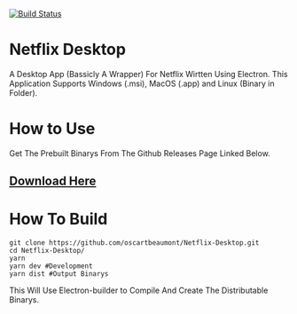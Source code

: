 [![Build Status](https://travis-ci.org/oscartbeaumont/Netflix-Desktop.svg?branch=master)](https://travis-ci.org/oscartbeaumont/Netflix-Desktop)
# Netflix Desktop
A Desktop App (Bassicly A Wrapper) For Netflix Wirtten Using Electron. This Application Supports Windows (.msi), MacOS (.app) and Linux (Binary in Folder).

# How to Use
Get The Prebuilt Binarys From The Github Releases Page Linked Below.
## [Download Here](https://github.com/oscartbeaumont/Netflix-Desktop/releases)
# How To Build
```
git clone https://github.com/oscartbeaumont/Netflix-Desktop.git
cd Netflix-Desktop/
yarn
yarn dev #Development
yarn dist #Output Binarys
```
This Will Use Electron-builder to Compile And Create The Distributable Binarys.
